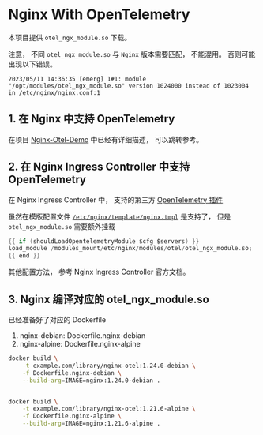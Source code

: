 # Nginx With OpenTelemetry

本项目提供 `otel_ngx_module.so` 下载。

注意， 不同 `otel_ngx_module.so` 与 `Nginx` 版本需要匹配， 不能混用。
否则可能出现以下错误。

```log
2023/05/11 14:36:35 [emerg] 1#1: module "/opt/modules/otel_ngx_module.so" version 1024000 instead of 1023004 in /etc/nginx/nginx.conf:1
```


## 1. 在 Nginx 中支持 OpenTelemetry

在项目 [Nginx-Otel-Demo](https://github.com/tangx/nginx-otel-demo) 中已经有详细描述， 可以跳转参考。

## 2. 在 Nginx Ingress Controller 中支持 OpenTelemetry

在 Nginx Ingress Controller 中， 支持的第三方 [OpenTelemetry 插件](https://kubernetes.github.io/ingress-nginx/user-guide/third-party-addons/opentelemetry/) 

虽然在模版配置文件 [`/etc/nginx/template/nginx.tmpl`](https://raw.githubusercontent.com/kubernetes/ingress-nginx/master/rootfs/etc/nginx/template/nginx.tmpl) 是支持了， 但是 `otel_ngx_module.so` 需要额外挂载

```go
{{ if (shouldLoadOpentelemetryModule $cfg $servers) }}
load_module /modules_mount/etc/nginx/modules/otel/otel_ngx_module.so;
{{ end }}
```

其他配置方法， 参考 Nginx Ingress Controller 官方文档。


## 3. Nginx 编译对应的 otel_ngx_module.so 

已经准备好了对应的 Dockerfile

1. nginx-debian: Dockerfile.nginx-debian
2. nginx-alpine: Dockerfile.nginx-alpine

```bash
docker build \
    -t example.com/library/nginx-otel:1.24.0-debian \
    -f Dockerfile.nginx-debian \
    --build-arg=IMAGE=nginx:1.24.0-debian .


docker build \
    -t example.com/library/nginx-otel:1.21.6-alpine \
    -f Dockerfile.nginx-alpine \
    --build-arg=IMAGE=nginx:1.21.6-alpine .
```